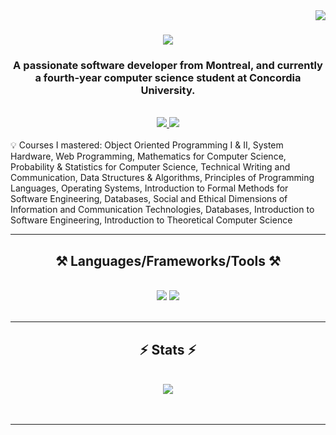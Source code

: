 <img align="right" src="https://visitor-badge.laobi.icu/badge?page_id=hovo7.hovo7"/>

<h1 align="center">
    <img src="https://readme-typing-svg.herokuapp.com/?font=Righteous&size=35&center=true&vCenter=true&width=500&height=70&duration=4000&lines=Hi+There!+👋;+I'm+Hovhannes+Kolian!;" />
</h1>

<h3 align="center">A passionate software developer from Montreal, and currently a fourth-year computer science student at Concordia University.</h3>
<br/>
<div align="center"> 
     <a href="https://www.linkedin.com/in/hovhannes-kolian-25641522a/" target="_blank">
        <img src="https://img.shields.io/badge/LinkedIn-0077B5?style=for-the-badge&logo=linkedin&logoColor=white" target="_blank" />
    </a>
    <a href="mailto:hovigkoolian7@gmail.com.com">
        <img src="https://img.shields.io/badge/Gmail-D14836?style=for-the-badge&logo=gmail&logoColor=white" />
    </a>    
</div>
<br/>


<div align="left">
 💡 Courses I mastered: Object Oriented Programming I & II, System Hardware, Web Programming, Mathematics for Computer Science, Probability & Statistics for Computer Science, Technical Writing and Communication, Data Structures & Algorithms, Principles of Programming Languages, Operating Systems, Introduction to Formal Methods for Software Engineering, Databases, Social and Ethical Dimensions of Information and Communication Technologies, Databases, Introduction to Software Engineering, Introduction to Theoretical Computer Science
 </div>
 
 <hr/>
 
<h2 align="center">⚒️ Languages/Frameworks/Tools ⚒️</h2>
<br/>
<div align="center">
    <img src="https://skillicons.dev/icons?i=java,python,react,html,css,js" />
    <img src="https://skillicons.dev/icons?i=mysql,c,androidstudio,bots,github,git,vscode,eclipse,pycharm" /><br>
</div>
<br/>
<hr/>

<h2 align="center">⚡ Stats ⚡</h2>
<br>
<div align=center>
    <!--<img src="https://github-readme-stats.vercel.app/api/top-langs/?username=hovo7&layout=compact&theme=synthwave&exclude_repo=github-readme-stats&border_radius=15&langs_count=6&size_weight=0.5&count_weight=0.5" /> -->
    <img src="https://github-readme-stats.vercel.app/api?username=hovo7&show_icons=true&theme=tokyonight&border_radius=15&rank_icon=github&hide=stars" />
    <br/>
</div>
<br/><br/>
<hr/>
<br/>
<br/>
